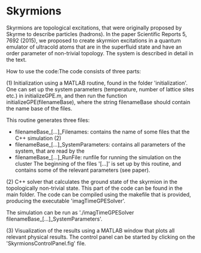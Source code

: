 # Skyrmions

Skyrmions are topological excitations, that were originally proposed by Skyrme to describe particles (hadrons). In the paper Scientific Reports 5, 7692 (2015), we proposed to create skyrmion excitations in a quantum emulator of ultracold atoms that are in the superfluid state and have an order parameter of non-trivial topology. The system is described in detail in the text.

How to use the code:The code consists of three parts: 

(1) Initialization using a MATLAB routine, found in the folder 'initialization'. One can set up the system parameters (temperature, number of lattice sites etc.) in initializeGPE.m, and then run the function initializeGPE(filenameBase), where the string filenameBase should contain the name base of the files.

This routine generates three files: 
- filenameBase_[...]_Filenames: contains the name of some files that the C++ simulation (2)
- filenameBase_[...]_SystemParameters: contains all parameters of the system, that are read by the 
- filenameBase_[...]_RunFile: runfile for running the simulation on the cluster
The beginning of the files '[...]' is set up by this routine, and contains some of the relevant parameters (see paper).

(2) C++ solver that calculates the ground state of the skyrmion in the topologically non-trivial state. This part of the code can be found in the main folder.
The code can be compiled using the makefile that is provided, producing the executable 'imagTimeGPESolver'. 

The simulation can be run as './imagTimeGPESolver filenameBase_[...]_SystemParameters'.

(3) Visualization of the results using a MATLAB window that plots all relevant physical results. The control panel can be started by clicking on the 'SkyrmionsControlPanel.fig' file.

